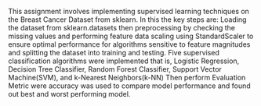 This assignment involves implementing supervised learning techniques on the Breast Cancer Dataset from sklearn. In this the key steps are:
Loading the dataset from sklearn.datasets then preprocessing by checking the missing values and performing feature data scaling using StandardScaler to ensure optimal performance for algorithms sensitive to feature magnitudes and splitting the dataset into training and testing.
Five supervised classification algorithms were implemented that is, Logistic Regression, Decision Tree Classifier, Random Forest Classifier, Support Vector Machine(SVM), and k-Nearest Neighbors(k-NN)
Then perform Evaluation Metric were accuracy was used to compare model performance and found out best and worst performing model.
